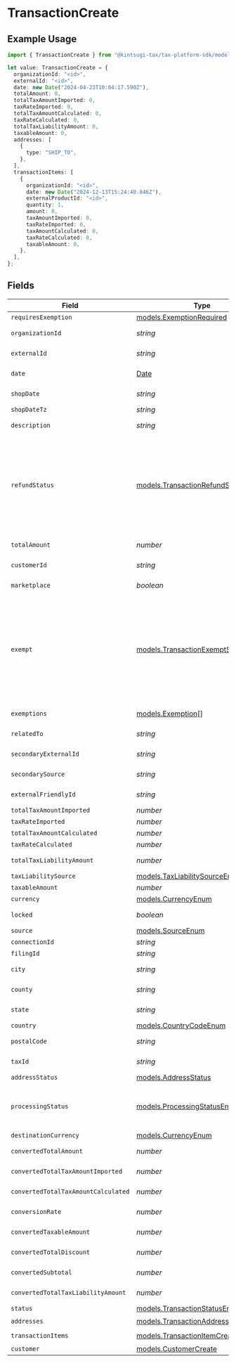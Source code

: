 # TransactionCreate

## Example Usage

```typescript
import { TransactionCreate } from "@kintsugi-tax/tax-platform-sdk/models";

let value: TransactionCreate = {
  organizationId: "<id>",
  externalId: "<id>",
  date: new Date("2024-04-23T10:04:17.590Z"),
  totalAmount: 0,
  totalTaxAmountImported: 0,
  taxRateImported: 0,
  totalTaxAmountCalculated: 0,
  taxRateCalculated: 0,
  totalTaxLiabilityAmount: 0,
  taxableAmount: 0,
  addresses: [
    {
      type: "SHIP_TO",
    },
  ],
  transactionItems: [
    {
      organizationId: "<id>",
      date: new Date("2024-12-13T15:24:40.846Z"),
      externalProductId: "<id>",
      quantity: 1,
      amount: 0,
      taxAmountImported: 0,
      taxRateImported: 0,
      taxAmountCalculated: 0,
      taxRateCalculated: 0,
      taxableAmount: 0,
    },
  ],
};
```

## Fields

| Field                                                                                                                                                                                                             | Type                                                                                                                                                                                                              | Required                                                                                                                                                                                                          | Description                                                                                                                                                                                                       |
| ----------------------------------------------------------------------------------------------------------------------------------------------------------------------------------------------------------------- | ----------------------------------------------------------------------------------------------------------------------------------------------------------------------------------------------------------------- | ----------------------------------------------------------------------------------------------------------------------------------------------------------------------------------------------------------------- | ----------------------------------------------------------------------------------------------------------------------------------------------------------------------------------------------------------------- |
| `requiresExemption`                                                                                                                                                                                               | [models.ExemptionRequired](../models/exemptionrequired.md)                                                                                                                                                        | :heavy_minus_sign:                                                                                                                                                                                                | N/A                                                                                                                                                                                                               |
| `organizationId`                                                                                                                                                                                                  | *string*                                                                                                                                                                                                          | :heavy_check_mark:                                                                                                                                                                                                | Unique identifier of the organization.                                                                                                                                                                            |
| `externalId`                                                                                                                                                                                                      | *string*                                                                                                                                                                                                          | :heavy_check_mark:                                                                                                                                                                                                | External identifier of the transaction.                                                                                                                                                                           |
| `date`                                                                                                                                                                                                            | [Date](https://developer.mozilla.org/en-US/docs/Web/JavaScript/Reference/Global_Objects/Date)                                                                                                                     | :heavy_check_mark:                                                                                                                                                                                                | Transaction date and time                                                                                                                                                                                         |
| `shopDate`                                                                                                                                                                                                        | *string*                                                                                                                                                                                                          | :heavy_minus_sign:                                                                                                                                                                                                | Transaction date in the shop's local timezone                                                                                                                                                                     |
| `shopDateTz`                                                                                                                                                                                                      | *string*                                                                                                                                                                                                          | :heavy_minus_sign:                                                                                                                                                                                                | Timezone of the shop                                                                                                                                                                                              |
| `description`                                                                                                                                                                                                     | *string*                                                                                                                                                                                                          | :heavy_minus_sign:                                                                                                                                                                                                | Description of the transaction.                                                                                                                                                                                   |
| `refundStatus`                                                                                                                                                                                                    | [models.TransactionRefundStatus](../models/transactionrefundstatus.md)                                                                                                                                            | :heavy_minus_sign:                                                                                                                                                                                                | Shopify has 2 order statuses for refund case: refunded and partially_refunded<br/>If the given order has different status from these 2, we will set the<br/>transaction's refund_status to PARTIALLY_REFUNDED by default. |
| `totalAmount`                                                                                                                                                                                                     | *number*                                                                                                                                                                                                          | :heavy_minus_sign:                                                                                                                                                                                                | Total amount of the transaction.                                                                                                                                                                                  |
| `customerId`                                                                                                                                                                                                      | *string*                                                                                                                                                                                                          | :heavy_minus_sign:                                                                                                                                                                                                | Unique identifier of the customer.                                                                                                                                                                                |
| `marketplace`                                                                                                                                                                                                     | *boolean*                                                                                                                                                                                                         | :heavy_minus_sign:                                                                                                                                                                                                | Indicates if transaction is marketplace-based.                                                                                                                                                                    |
| `exempt`                                                                                                                                                                                                          | [models.TransactionExemptStatusEnum](../models/transactionexemptstatusenum.md)                                                                                                                                    | :heavy_minus_sign:                                                                                                                                                                                                | Based on transaction item exempt status.<br/>NOT EXEMPT: None of the items are NOT EXEMPT<br/>PARTIALLY EXEMPT: At least some of the items are NOT EXEMPT<br/>FULLY_EXEMPT: All items sold in the transaction are EXEMPT |
| `exemptions`                                                                                                                                                                                                      | [models.Exemption](../models/exemption.md)[]                                                                                                                                                                      | :heavy_minus_sign:                                                                                                                                                                                                | List of exemptions applied (if any).                                                                                                                                                                              |
| `relatedTo`                                                                                                                                                                                                       | *string*                                                                                                                                                                                                          | :heavy_minus_sign:                                                                                                                                                                                                | Related transaction identifier.                                                                                                                                                                                   |
| `secondaryExternalId`                                                                                                                                                                                             | *string*                                                                                                                                                                                                          | :heavy_minus_sign:                                                                                                                                                                                                | Secondary External Identifier.                                                                                                                                                                                    |
| `secondarySource`                                                                                                                                                                                                 | *string*                                                                                                                                                                                                          | :heavy_minus_sign:                                                                                                                                                                                                | Secondary source information                                                                                                                                                                                      |
| `externalFriendlyId`                                                                                                                                                                                              | *string*                                                                                                                                                                                                          | :heavy_minus_sign:                                                                                                                                                                                                | Friendly identifier of the original item.                                                                                                                                                                         |
| `totalTaxAmountImported`                                                                                                                                                                                          | *number*                                                                                                                                                                                                          | :heavy_minus_sign:                                                                                                                                                                                                | Imported tax amount.                                                                                                                                                                                              |
| `taxRateImported`                                                                                                                                                                                                 | *number*                                                                                                                                                                                                          | :heavy_minus_sign:                                                                                                                                                                                                | Imported tax rate.                                                                                                                                                                                                |
| `totalTaxAmountCalculated`                                                                                                                                                                                        | *number*                                                                                                                                                                                                          | :heavy_minus_sign:                                                                                                                                                                                                | Calculated tax amount.                                                                                                                                                                                            |
| `taxRateCalculated`                                                                                                                                                                                               | *number*                                                                                                                                                                                                          | :heavy_minus_sign:                                                                                                                                                                                                | Calculated tax rate.                                                                                                                                                                                              |
| `totalTaxLiabilityAmount`                                                                                                                                                                                         | *number*                                                                                                                                                                                                          | :heavy_minus_sign:                                                                                                                                                                                                | Total tax liability amount.                                                                                                                                                                                       |
| `taxLiabilitySource`                                                                                                                                                                                              | [models.TaxLiabilitySourceEnum](../models/taxliabilitysourceenum.md)                                                                                                                                              | :heavy_minus_sign:                                                                                                                                                                                                | N/A                                                                                                                                                                                                               |
| `taxableAmount`                                                                                                                                                                                                   | *number*                                                                                                                                                                                                          | :heavy_minus_sign:                                                                                                                                                                                                | Taxable amount.                                                                                                                                                                                                   |
| `currency`                                                                                                                                                                                                        | [models.CurrencyEnum](../models/currencyenum.md)                                                                                                                                                                  | :heavy_minus_sign:                                                                                                                                                                                                | N/A                                                                                                                                                                                                               |
| `locked`                                                                                                                                                                                                          | *boolean*                                                                                                                                                                                                         | :heavy_minus_sign:                                                                                                                                                                                                | Transaction lock status.                                                                                                                                                                                          |
| `source`                                                                                                                                                                                                          | [models.SourceEnum](../models/sourceenum.md)                                                                                                                                                                      | :heavy_minus_sign:                                                                                                                                                                                                | N/A                                                                                                                                                                                                               |
| `connectionId`                                                                                                                                                                                                    | *string*                                                                                                                                                                                                          | :heavy_minus_sign:                                                                                                                                                                                                | Connection Identifier                                                                                                                                                                                             |
| `filingId`                                                                                                                                                                                                        | *string*                                                                                                                                                                                                          | :heavy_minus_sign:                                                                                                                                                                                                | Filing identifier.                                                                                                                                                                                                |
| `city`                                                                                                                                                                                                            | *string*                                                                                                                                                                                                          | :heavy_minus_sign:                                                                                                                                                                                                | City of the transaction address.                                                                                                                                                                                  |
| `county`                                                                                                                                                                                                          | *string*                                                                                                                                                                                                          | :heavy_minus_sign:                                                                                                                                                                                                | County of the transaction address.                                                                                                                                                                                |
| `state`                                                                                                                                                                                                           | *string*                                                                                                                                                                                                          | :heavy_minus_sign:                                                                                                                                                                                                | State of the transaction address.                                                                                                                                                                                 |
| `country`                                                                                                                                                                                                         | [models.CountryCodeEnum](../models/countrycodeenum.md)                                                                                                                                                            | :heavy_minus_sign:                                                                                                                                                                                                | N/A                                                                                                                                                                                                               |
| `postalCode`                                                                                                                                                                                                      | *string*                                                                                                                                                                                                          | :heavy_minus_sign:                                                                                                                                                                                                | Postal code of the transaction.                                                                                                                                                                                   |
| `taxId`                                                                                                                                                                                                           | *string*                                                                                                                                                                                                          | :heavy_minus_sign:                                                                                                                                                                                                | Tax ID associated with the transaction                                                                                                                                                                            |
| `addressStatus`                                                                                                                                                                                                   | [models.AddressStatus](../models/addressstatus.md)                                                                                                                                                                | :heavy_minus_sign:                                                                                                                                                                                                | N/A                                                                                                                                                                                                               |
| `processingStatus`                                                                                                                                                                                                | [models.ProcessingStatusEnum](../models/processingstatusenum.md)                                                                                                                                                  | :heavy_minus_sign:                                                                                                                                                                                                | Our transaction state, used to determine when/if a transaction needs additional<br/>processing.                                                                                                                   |
| `destinationCurrency`                                                                                                                                                                                             | [models.CurrencyEnum](../models/currencyenum.md)                                                                                                                                                                  | :heavy_minus_sign:                                                                                                                                                                                                | N/A                                                                                                                                                                                                               |
| `convertedTotalAmount`                                                                                                                                                                                            | *number*                                                                                                                                                                                                          | :heavy_minus_sign:                                                                                                                                                                                                | Converted total amount.                                                                                                                                                                                           |
| `convertedTotalTaxAmountImported`                                                                                                                                                                                 | *number*                                                                                                                                                                                                          | :heavy_minus_sign:                                                                                                                                                                                                | Converted imported tax amount.                                                                                                                                                                                    |
| `convertedTotalTaxAmountCalculated`                                                                                                                                                                               | *number*                                                                                                                                                                                                          | :heavy_minus_sign:                                                                                                                                                                                                | Converted calculated tax amount.                                                                                                                                                                                  |
| `conversionRate`                                                                                                                                                                                                  | *number*                                                                                                                                                                                                          | :heavy_minus_sign:                                                                                                                                                                                                | Currency conversion rate.                                                                                                                                                                                         |
| `convertedTaxableAmount`                                                                                                                                                                                          | *number*                                                                                                                                                                                                          | :heavy_minus_sign:                                                                                                                                                                                                | Converted taxable amount.                                                                                                                                                                                         |
| `convertedTotalDiscount`                                                                                                                                                                                          | *number*                                                                                                                                                                                                          | :heavy_minus_sign:                                                                                                                                                                                                | Converted total discount amount.                                                                                                                                                                                  |
| `convertedSubtotal`                                                                                                                                                                                               | *number*                                                                                                                                                                                                          | :heavy_minus_sign:                                                                                                                                                                                                | Converted subtotal amount.                                                                                                                                                                                        |
| `convertedTotalTaxLiabilityAmount`                                                                                                                                                                                | *number*                                                                                                                                                                                                          | :heavy_minus_sign:                                                                                                                                                                                                | Converted total tax liability amount.                                                                                                                                                                             |
| `status`                                                                                                                                                                                                          | [models.TransactionStatusEnum](../models/transactionstatusenum.md)                                                                                                                                                | :heavy_minus_sign:                                                                                                                                                                                                | N/A                                                                                                                                                                                                               |
| `addresses`                                                                                                                                                                                                       | [models.TransactionAddressBuilder](../models/transactionaddressbuilder.md)[]                                                                                                                                      | :heavy_check_mark:                                                                                                                                                                                                | N/A                                                                                                                                                                                                               |
| `transactionItems`                                                                                                                                                                                                | [models.TransactionItemCreateUpdate](../models/transactionitemcreateupdate.md)[]                                                                                                                                  | :heavy_check_mark:                                                                                                                                                                                                | N/A                                                                                                                                                                                                               |
| `customer`                                                                                                                                                                                                        | [models.CustomerCreate](../models/customercreate.md)                                                                                                                                                              | :heavy_minus_sign:                                                                                                                                                                                                | N/A                                                                                                                                                                                                               |